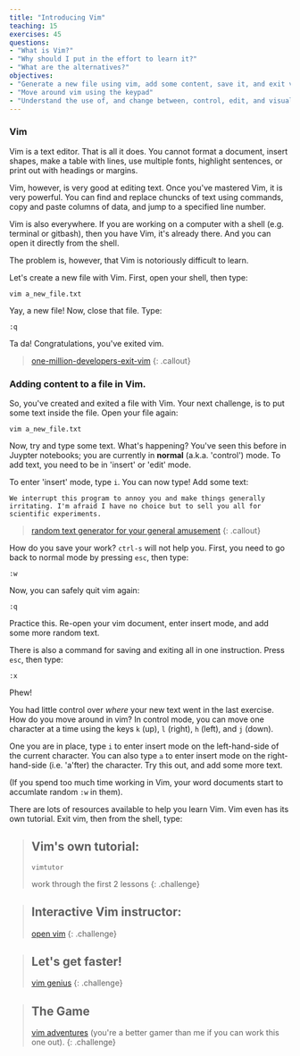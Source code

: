```yaml
---
title: "Introducing Vim"
teaching: 15
exercises: 45
questions:
- "What is Vim?"
- "Why should I put in the effort to learn it?"
- "What are the alternatives?"
objectives:
- "Generate a new file using vim, add some content, save it, and exit vim"
- "Move around vim using the keypad"
- "Understand the use of, and change between, control, edit, and visual mode."
---
```


### Vim

Vim is a text editor. That is all it does. You cannot format a document, insert shapes, make a table with lines, use multiple fonts, highlight sentences, or print out with headings or margins.

Vim, however, is very good at editing text. Once you've mastered Vim, it is very powerful. You can find and replace chuncks of text using commands, copy and paste columns of data, and jump to a specified line number. 

Vim is also everywhere. If you are working on a computer with a shell (e.g. terminal or gitbash), then you have Vim, it's already there. And you can open it directly from the shell.

The problem is, however, that Vim is notoriously difficult to learn. 
 
Let's create a new file with Vim. First, open your shell, then type:

~~~
vim a_new_file.txt
~~~

Yay, a new file! Now, close that file. Type:

~~~
:q
~~~

Ta da! Congratulations, you've exited vim. 

> [one-million-developers-exit-vim](https://stackoverflow.blog/2017/05/23/stack-overflow-helping-one-million-developers-exit-vim/)
{: .callout}

### Adding content to a file in Vim.

So, you've created and exited a file with Vim. Your next challenge, is to put some text inside the file. Open your file again:

~~~
vim a_new_file.txt
~~~

Now, try and type some text. What's happening? You've seen this before in Juypter notebooks; you are currently in **normal**  (a.k.a. 'control') mode. To add text, you need to be in 'insert' or 'edit' mode.

To enter 'insert' mode, type `i`. You can now type! Add some text:

~~~
We interrupt this program to annoy you and make things generally irritating. I'm afraid I have no choice but to sell you all for scientific experiments.
~~~

> [random text generator for your general amusement](http://www.montypythonipsum.com/)
{: .callout}

How do you save your work? `ctrl-s` will not help you. First, you need to go back to normal mode by pressing `esc`, then type:

~~~
:w
~~~

Now, you can safely quit vim again:

~~~
:q
~~~

Practice this. Re-open your vim document, enter insert mode, and add some more random text. 

There is also a command for saving and exiting all in one instruction. Press `esc`, then type:

~~~
:x
~~~

Phew!

You had little control over *where* your new text went in the last exercise. How do you move around in vim? In control mode, you can move one character at a time using the keys `k` (up), `l` (right), `h` (left), and `j` (down).

One you are in place, type `i` to enter insert mode on the left-hand-side of the current character. You can also type `a` to enter insert mode on the right-hand-side (i.e. 'a'fter) the character. Try this out, and add some more text.


(If you spend too much time working in Vim, your word documents start to accumlate random `:w` in them).

There are lots of resources available to help you learn Vim. Vim even has its own tutorial. Exit vim, then from the shell, type:

> ## Vim's own tutorial:
> ~~~
> vimtutor
> ~~~
> work through the first 2 lessons
{: .challenge}

> ## Interactive Vim instructor:
> [open vim](https://www.openvim.com/tutorial.html)
{: .challenge}

> ## Let's get faster!
> [vim genius](http://www.vimgenius.com/)
{: .challenge}

> ## The Game
> [vim adventures](https://vim-adventures.com/)
> (you're a better gamer than me if you can work this one out).
{: .challenge}


